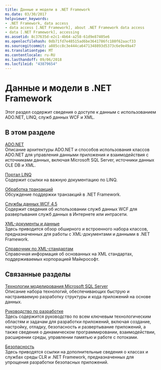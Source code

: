 ```yaml
---
title: Данные и модели в .NET Framework
ms.date: 03/30/2017
helpviewer_keywords:
- .NET Framework, data access
- data access [.NET Framework], about .NET Framework data access
- data [.NET Framework], accessing
ms.assetid: 8c37635d-e2c1-4b64-a258-61d9e87405e6
ms.openlocfilehash: 0db71fd7e48515ad6be3641786fc180f62aacf33
ms.sourcegitcommit: a885cc8c3e444ca6471348893d5373c6e9e49a47
ms.translationtype: MT
ms.contentlocale: ru-RU
ms.lasthandoff: 09/06/2018
ms.locfileid: "43879654"
---
```

# <a name="data-and-modeling-in-the-net-framework"></a>Данные и модели в .NET Framework
Этот раздел содержит сведения о доступе к данным с использованием ADO.NET, LINQ, служб данных WCF и XML.  
  
## <a name="in-this-section"></a>В этом разделе  
 [ADO.NET](../../../docs/framework/data/adonet/index.md)  
 Описание архитектуры ADO.NET и способов использования классов ADO.NET для управления данными приложения и взаимодействия с источниками данных, включая Microsoft SQL Server, источники данных OLE DB и XML.  
  
 [Портал LINQ](https://msdn.microsoft.com/library/6eb15c76-4ee6-4146-981e-b3429a945e6f)  
 Содержит ссылки на важную документацию по LINQ.  
  
 [Обработка транзакций](../../../docs/framework/data/transactions/index.md)  
 Обсуждение поддержки транзакций в .NET Framework.  
  
 [Службы данных WCF 4.5](../../../docs/framework/data/wcf/index.md)  
 Содержит сведения об использовании служб данных WCF для развертывания служб данных в Интернете или интрасети.  
  
 [XML-документы и данные](../../../docs/standard/data/xml/index.md)  
 Здесь приводится обзор обширного и встроенного набора классов, предназначенных для работы с XML-документами и данными в .NET Framework.  
  
 [Справочник по XML-стандартам](https://msdn.microsoft.com/library/79c78508-c9d0-423a-a00f-672e855de401)  
 Справочная информация об основанных на XML стандартах, поддерживаемых корпорацией Майкрософт.  
  
## <a name="related-sections"></a>Связанные разделы  
 [Технологии моделирования Microsoft SQL Server](https://go.microsoft.com/fwlink/?LinkId=193039)  
 Описание набора технологий, обеспечивающих быструю и настраиваемую разработку структуры и кода приложений на основе данных.  
  
 [Руководство по разработке](../../../docs/framework/development-guide.md)  
 Здесь содержится руководство по всем ключевым технологическим областям и задачам для разработки приложений, включая создание, настройку, отладку, безопасность и развертывание приложений, а также сведения о динамическом программировании, взаимодействии, расширении среды, управлении памятью и работе с потоками.  
  
 [Безопасность](../../../docs/standard/security/index.md)  
 Здесь приводятся ссылки на дополнительные сведения о классах и службах среды CLR и .NET Framework, предназначенных для упрощения разработки безопасных приложений.
